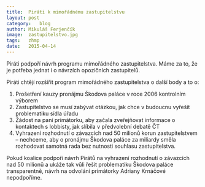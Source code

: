```yaml
---
title:	Piráti k mimořádnému zastupitelstvu
layout:	post
category:	blog
author:	Mikuláš Ferjenčík
image:	zastupitelstvo.jpg
tags:	zhmp
date:	2015-04-14
---
```


Piráti podpoří návrh programu mimořádného zastupitelstva. Máme za to, že je potřeba jednat i o návrzích opozičních zastupitelů.

Piráti chtějí rozšířit program mimořádného zastupitelstva o další body a to o:

1. Prošetření kauzy pronájmu Škodova paláce v roce 2006 kontrolním výborem
2. Zastupitelstvo se musí zabývat otázkou, jak chce v budoucnu vyřešit problematiku sídla úřadu
3. Žádost na paní primátorku, aby začala zveřejňovat informace o kontaktech s lobbisty, jak slíbila v předvolební debatě ČT
4. Vyhrazení rozhodnutí o závazcích nad 50 milionů korun zastupitelstvem – nechceme, aby o pronájmu Škodova paláce za miliardy směla rozhodovat samotná rada bez nutnosti souhlasu zastupitelstva.

Pokud koalice podpoří návrh Pirátů na vyhrazení rozhodnutí o závazcích nad 50 milionů a ukáže tak vůli řešit problematiku Škodova paláce transparentně, návrh na odvolání primátorky Adriany Krnáčové nepodpoříme.


